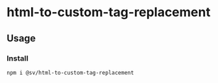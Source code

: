# html-to-custom-tag-replacement

## Usage

### Install

```bash
npm i @sv/html-to-custom-tag-replacement
```
